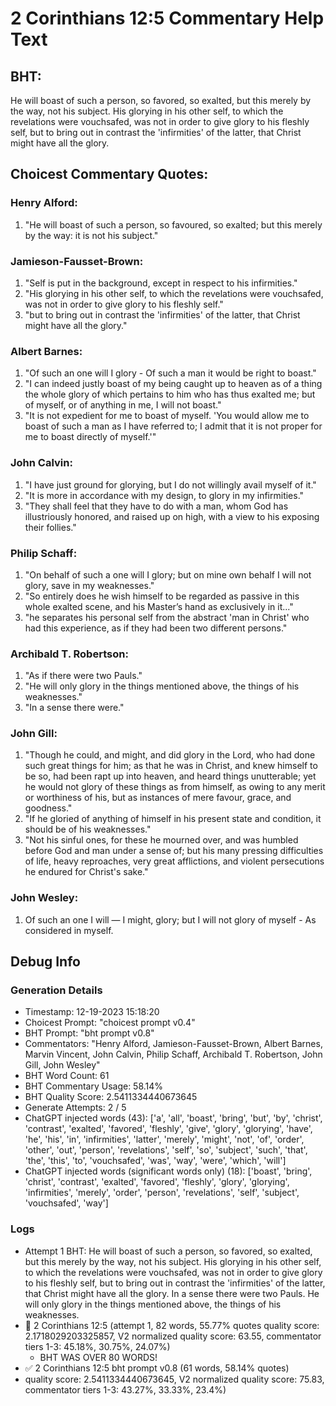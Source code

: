 # 2 Corinthians 12:5 Commentary Help Text

## BHT:
He will boast of such a person, so favored, so exalted, but this merely by the way, not his subject. His glorying in his other self, to which the revelations were vouchsafed, was not in order to give glory to his fleshly self, but to bring out in contrast the 'infirmities' of the latter, that Christ might have all the glory.

## Choicest Commentary Quotes:
### Henry Alford:
1. "He will boast of such a person, so favoured, so exalted; but this merely by the way: it is not his subject."

### Jamieson-Fausset-Brown:
1. "Self is put in the background, except in respect to his infirmities."
2. "His glorying in his other self, to which the revelations were vouchsafed, was not in order to give glory to his fleshly self."
3. "but to bring out in contrast the 'infirmities' of the latter, that Christ might have all the glory."

### Albert Barnes:
1. "Of such an one will I glory - Of such a man it would be right to boast."
2. "I can indeed justly boast of my being caught up to heaven as of a thing the whole glory of which pertains to him who has thus exalted me; but of myself, or of anything in me, I will not boast."
3. "It is not expedient for me to boast of myself. 'You would allow me to boast of such a man as I have referred to; I admit that it is not proper for me to boast directly of myself.'"

### John Calvin:
1. "I have just ground for glorying, but I do not willingly avail myself of it." 
2. "It is more in accordance with my design, to glory in my infirmities." 
3. "They shall feel that they have to do with a man, whom God has illustriously honored, and raised up on high, with a view to his exposing their follies."

### Philip Schaff:
1. "On behalf of such a one will I glory; but on mine own behalf I will not glory, save in my weaknesses."
2. "So entirely does he wish himself to be regarded as passive in this whole exalted scene, and his Master’s hand as exclusively in it..."
3. "he separates his personal self from the abstract 'man in Christ' who had this experience, as if they had been two different persons."

### Archibald T. Robertson:
1. "As if there were two Pauls."
2. "He will only glory in the things mentioned above, the things of his weaknesses."
3. "In a sense there were."

### John Gill:
1. "Though he could, and might, and did glory in the Lord, who had done such great things for him; as that he was in Christ, and knew himself to be so, had been rapt up into heaven, and heard things unutterable; yet he would not glory of these things as from himself, as owing to any merit or worthiness of his, but as instances of mere favour, grace, and goodness." 
2. "If he gloried of anything of himself in his present state and condition, it should be of his weaknesses." 
3. "Not his sinful ones, for these he mourned over, and was humbled before God and man under a sense of; but his many pressing difficulties of life, heavy reproaches, very great afflictions, and violent persecutions he endured for Christ's sake."

### John Wesley:
1. Of such an one I will — I might, glory; but I will not glory of myself - As considered in myself.



## Debug Info
### Generation Details
- Timestamp: 12-19-2023 15:18:20
- Choicest Prompt: "choicest prompt v0.4"
- BHT Prompt: "bht prompt v0.8"
- Commentators: "Henry Alford, Jamieson-Fausset-Brown, Albert Barnes, Marvin Vincent, John Calvin, Philip Schaff, Archibald T. Robertson, John Gill, John Wesley"
- BHT Word Count: 61
- BHT Commentary Usage: 58.14%
- BHT Quality Score: 2.5411334440673645
- Generate Attempts: 2 / 5
- ChatGPT injected words (43):
	['a', 'all', 'boast', 'bring', 'but', 'by', 'christ', 'contrast', 'exalted', 'favored', 'fleshly', 'give', 'glory', 'glorying', 'have', 'he', 'his', 'in', 'infirmities', 'latter', 'merely', 'might', 'not', 'of', 'order', 'other', 'out', 'person', 'revelations', 'self', 'so', 'subject', 'such', 'that', 'the', 'this', 'to', 'vouchsafed', 'was', 'way', 'were', 'which', 'will']
- ChatGPT injected words (significant words only) (18):
	['boast', 'bring', 'christ', 'contrast', 'exalted', 'favored', 'fleshly', 'glory', 'glorying', 'infirmities', 'merely', 'order', 'person', 'revelations', 'self', 'subject', 'vouchsafed', 'way']

### Logs
- Attempt 1 BHT: He will boast of such a person, so favored, so exalted, but this merely by the way, not his subject. His glorying in his other self, to which the revelations were vouchsafed, was not in order to give glory to his fleshly self, but to bring out in contrast the 'infirmities' of the latter, that Christ might have all the glory. In a sense there were two Pauls. He will only glory in the things mentioned above, the things of his weaknesses.
- 🔄 2 Corinthians 12:5 (attempt 1, 82 words, 55.77% quotes quality score: 2.1718029203325857, V2 normalized quality score: 63.55, commentator tiers 1-3: 45.18%, 30.75%, 24.07%) 
	- BHT WAS OVER 80 WORDS!
- ✅ 2 Corinthians 12:5 bht prompt v0.8 (61 words, 58.14% quotes)
- quality score: 2.5411334440673645, V2 normalized quality score: 75.83, commentator tiers 1-3: 43.27%, 33.33%, 23.4%)